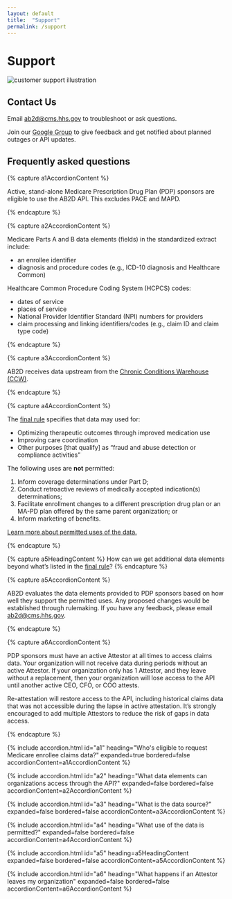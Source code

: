 ```yaml
---
layout: default
title:  "Support"
permalink: /support
---
```


# Support

<div class="grid-row grid-gap-4 desktop:grid-gap-6 padding-y-4 flex-align-center">
  <div class="tablet:grid-col tablet:order-2">
    <img src="{{ '/assets/img/experts.svg' | relative_url }}" alt="customer support illustration" />
  </div>
  <div class="tablet:grid-col tablet:order-1">
    <h2>Contact Us</h2>
    <p>Email <a href="mailto:ab2d@cms.hhs.gov">ab2d@cms.hhs.gov</a> to troubleshoot or ask questions. </p>
    <p>Join our <a href="https://groups.google.com/u/0/g/cms-ab2d-api">Google Group</a> to give feedback and get notified about planned outages or API updates.</p>
  </div>
</div>

## Frequently asked questions

<div class="padding-top-4"></div>

{% capture a1AccordionContent %}
<p>
Active, stand-alone Medicare Prescription Drug Plan (PDP) sponsors are eligible to use the AB2D API. This excludes PACE and MAPD.
</p>
{% endcapture %}

{% capture a2AccordionContent %}
<p>
    Medicare Parts A and B data elements (fields) in the standardized extract include:
</p>
<ul>
    <li>an enrollee identifier</li>
    <li>diagnosis and procedure codes (e.g., ICD-10 diagnosis and Healthcare Common)</li>
</ul>
<p>
    Healthcare Common Procedure Coding System (HCPCS) codes:
</p>
<ul>
    <li>dates of service</li>
    <li>places of service</li>
    <li>National Provider Identifier Standard (NPI) numbers for providers</li>
    <li>claim processing and linking identifiers/codes (e.g., claim ID and claim type code)</li>
</ul>
{% endcapture %}

{% capture a3AccordionContent %}
  <p>
    AB2D receives data upstream from the  <a href="https://www2.ccwdata.org/web/guest/home/">Chronic Conditions Warehouse (CCW)</a>.
  </p>
{% endcapture %}

{% capture a4AccordionContent %}
<p>
    The <a href="https://www.federalregister.gov/documents/2019/04/16/2019-06822/medicare-and-medicaid-programs-policy-and-technical-changes-to-the-medicare-advantage-medicare#page-15745">final rule</a> specifies that data may used for:
</p>
<ul>
  <li>Optimizing therapeutic outcomes through improved medication use</li>
  <li>Improving care coordination</li>
  <li>Other purposes [that qualify] as “fraud and abuse detection or compliance activities”</li>
</ul>
<p>
    The following uses are <strong>not</strong> permitted:
</p>
<ol>
    <li>Inform coverage determinations under Part D;</li>
    <li>Conduct retroactive reviews of medically accepted indication(s) determinations;</li>
    <li>Facilitate enrollment changes to a different prescription drug plan or an MA-PD plan offered by the same parent organization; or</li>
    <li>Inform marketing of benefits.</li>
</ol>
<p>
<a href="{{ '/about' | relative_url }}">Learn more about permitted uses of the data.</a>
</p>
{% endcapture %}

{% capture a5HeadingContent %}
How can we get additional data elements beyond what’s listed in the <a href="https://www.federalregister.gov/documents/2019/04/16/2019-06822/medicare-and-medicaid-programs-policy-and-technical-changes-to-the-medicare-advantage-medicare#page-15745">final rule</a>?
{% endcapture %}

{% capture a5AccordionContent %}
<p>
    AB2D evaluates the data elements provided to PDP sponsors based on how well they support the permitted uses. Any proposed changes would be established through rulemaking. If you have any feedback, please email <a href="mailto:ab2d@cms.hhs.gov">ab2d@cms.hhs.gov</a>.
</p>
{% endcapture %}

{% capture a6AccordionContent %}
<p>
    PDP sponsors must have an active Attestor at all times to access claims data. Your organization will not receive data during periods without an active Attestor. If your organization only has 1 Attestor, and they leave without a replacement, then your organization will lose access to the API until another active CEO, CFO, or COO attests.
</p>
<p>
    Re-attestation will restore access to the API, including historical claims data that was not accessible during the lapse in active attestation. It’s strongly encouraged to add multiple Attestors to reduce the risk of gaps in data access.
</p>
{% endcapture %}

{% include accordion.html id="a1" heading="Who's eligible to request Medicare enrollee claims data?" expanded=true bordered=false accordionContent=a1AccordionContent %}

{% include accordion.html id="a2" heading="What data elements can organizations access through the API?" expanded=false bordered=false accordionContent=a2AccordionContent %}

{% include accordion.html id="a3" heading="What is the data source?" expanded=false bordered=false accordionContent=a3AccordionContent %}

{% include accordion.html id="a4" heading="What use of the data is permitted?" expanded=false bordered=false accordionContent=a4AccordionContent %}

{% include accordion.html id="a5" heading=a5HeadingContent expanded=false bordered=false accordionContent=a5AccordionContent %}

{% include accordion.html id="a6" heading="What happens if an Attestor leaves my organization" expanded=false bordered=false accordionContent=a6AccordionContent %}